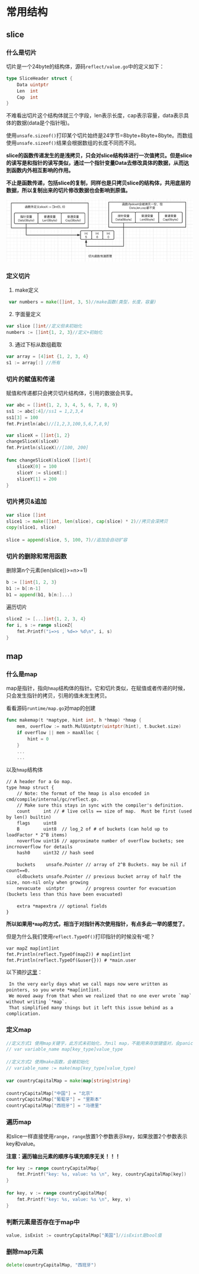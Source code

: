 # 常用结构

## slice

### 什么是切片

切片是一个24byte的结构体，源码`reflect/value.go`中的定义如下：

```Go
type SliceHeader struct {
	Data uintptr
	Len  int
	Cap  int
}
```

不难看出切片这个结构体就三个字段，len表示长度，cap表示容量，data表示具体的数据(data是个指针哦)。

使用`unsafe.sizeof()`打印某个切片始终是24字节=8byte+8byte+8byte。而数组使用`unsafe.sizeof()`结果会根据数组的长度不同而不同。

**slice的函数传递发生的是浅拷贝，只会对slice结构体进行一次值拷贝。但是slice的读写是和指针的读写类似，通过一个指针变量Data去修改具体的数据，从而达到函数内外相互影响的作用。**

**不止是函数传递，包括slice的复制，同样也是只拷贝slice的结构体，共用底层的数据，所以复制出来的切片修改数据也会影响到原值。**

![img.png](../assets/slice.png)

### 定义切片

1. make定义
```Go
 var numbers = make([]int, 3, 5)//make函数(类型，长度，容量)
```
2. 字面量定义
```Go
var slice []int//定义但未初始化
numbers := []int{1, 2, 3}//定义+初始化
```

3. 通过下标从数组截取
```Go
var array = [4]int {1, 2, 3, 4}
s1 := array[:] //所有
```

### 切片的赋值和传递

赋值和传递都只会拷贝切片结构体，引用的数据会共享。
```Go
var abc = []int{1, 2, 3, 4, 5, 6, 7, 8, 9}
ss1 := abc[:4]//ss1 = 1,2,3,4
ss1[3] = 100
fmt.Println(abc)//[1,2,3,100,5,6,7,8,9]
```

```Go
var sliceX = []int{1, 2}
changeSliceX(sliceX)
fmt.Println(sliceX)//[100, 200]

func changeSliceX(sliceX []int){
	sliceX[0] = 100
	sliceY := sliceX[:]
	sliceY[1] = 200
}
```

### 切片拷贝&追加
```Go
var slice []int
slice1 := make([]int, len(slice), cap(slice) * 2)//拷贝会深拷贝
copy(slice1, slice)

slice = append(slice, 5, 100, 7)//追加会自动扩容
```

### 切片的删除和常用函数

删除第n个元素(len(slice))>=n>=1)
```Go
b := []int{1, 2, 3}
b1 := b[:n-1]
b1 = append(b1, b[n:]...)
```

遍历切片
```Go
sliceZ := [...]int{1, 2, 3, 4}
for i, s := range sliceZ{
    fmt.Printf("i=>s , %d=> %d\n", i, s)
}
```

## map

### 什么是map

map是指针，指向`hmap`结构体的指针。它和切片类似，在赋值或者传递的时候，只会发生指针的拷贝，引用的值未发生拷贝。

看看源码`runtime/map.go`对map的创建

```Go
func makemap(t *maptype, hint int, h *hmap) *hmap {
	mem, overflow := math.MulUintptr(uintptr(hint), t.bucket.size)
	if overflow || mem > maxAlloc {
		hint = 0
	}
	...
	...
```

以及`hmap`结构体
```
// A header for a Go map.
type hmap struct {
	// Note: the format of the hmap is also encoded in cmd/compile/internal/gc/reflect.go.
	// Make sure this stays in sync with the compiler's definition.
	count     int // # live cells == size of map.  Must be first (used by len() builtin)
	flags     uint8
	B         uint8  // log_2 of # of buckets (can hold up to loadFactor * 2^B items)
	noverflow uint16 // approximate number of overflow buckets; see incrnoverflow for details
	hash0     uint32 // hash seed

	buckets    unsafe.Pointer // array of 2^B Buckets. may be nil if count==0.
	oldbuckets unsafe.Pointer // previous bucket array of half the size, non-nil only when growing
	nevacuate  uintptr        // progress counter for evacuation (buckets less than this have been evacuated)

	extra *mapextra // optional fields
}
```

**所以如果用`*map`的方式，相当于对指针再次使用指针，有点多此一举的感觉了**。

但是为什么我们使用`reflect.TypeOf()`打印指针的时候没有`*`呢？

```
var mapZ map[int]int
fmt.Println(reflect.TypeOf(mapZ)) # map[int]int
fmt.Println(reflect.TypeOf(&user{})) # *main.user
```

以下摘抄[这里](https://groups.google.com/g/golang-nuts/c/SjuhSYDITm4/m/jnrp7rRxDQAJ)：

```
 In the very early days what we call maps now were written as pointers, so you wrote *map[int]int. 
 We moved away from that when we realized that no one ever wrote `map` without writing `*map`. 
 That simplified many things but it left this issue behind as a complication.
```

### 定义map

```Go
//定义方式1 使用map关键字，此方式未初始化，为nil map，不能用来存放键值对，会panic(assignment to entry in nil map)
// var variable_name map[key_type]value_type

//定义方式2 使用make函数，会被初始化
// variable_name := make(map[key_type]value_type)

var countryCapitalMap = make(map[string]string)

countryCapitalMap["中国"] = "北京"
countryCapitalMap["葡萄牙"] = "里斯本"
countryCapitalMap["西班牙"] = "马德里"
```

### 遍历map

和slice一样直接使用`range`，`range`放置1个参数表示key，如果放置2个参数表示key和value。

**注意：遍历输出元素的顺序与填充顺序无关！！！**
```Go
for key := range countryCapitalMap{
    fmt.Printf("key: %s, value: %s \n", key, countryCapitalMap[key])
}

for key, v := range countryCapitalMap{
    fmt.Printf("key: %s, value: %s \n", key, v)
}
```

### 判断元素是否存在于map中
```Go
value, isExist := countryCapitalMap["美国"]//isExist是bool值
```

### 删除map元素
```Go
delete(countryCapitalMap, "西班牙")
```

